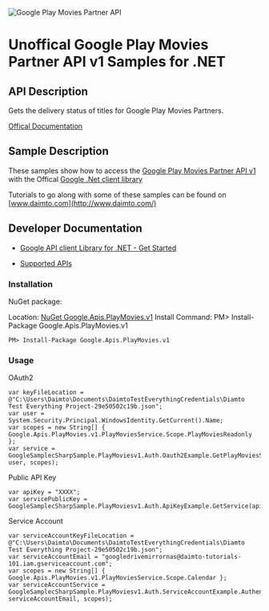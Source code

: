 ﻿![Google Play Movies Partner API](http://www.google.com/images/icons/product/search-32.gif)

# Unoffical Google Play Movies Partner API v1 Samples for .NET  

## API Description

Gets the delivery status of titles for Google Play Movies Partners.

[Offical Documentation](https://developers.google.com/playmoviespartner/)

## Sample Description

These samples show how to access the [Google Play Movies Partner API v1](https://developers.google.com/playmoviespartner/) with the Offical [Google .Net client library](https://github.com/google/google-api-dotnet-client)

Tutorials to go along with some of these samples can be found on [www.daimto.com](http://www.daimto.com/)

## Developer Documentation

* [Google API client Library for .NET - Get Started](https://developers.google.com/api-client-library/dotnet/get_started)

* [Supported APIs](https://developers.google.com/api-client-library/dotnet/apis/)

### Installation

NuGet package:

Location: [NuGet Google.Apis.PlayMovies.v1](https://www.nuget.org/packages/Google.Apis.PlayMovies.v1)
Install Command: PM>  Install-Package Google.Apis.PlayMovies.v1

```
PM> Install-Package Google.Apis.PlayMovies.v1
```

### Usage

OAuth2
```
var keyFileLocation = @"C:\Users\Daimto\Documents\DaimtoTestEverythingCredentials\Diamto Test Everything Project-29e50502c19b.json";
var user = System.Security.Principal.WindowsIdentity.GetCurrent().Name;
var scopes = new String[] { Google.Apis.PlayMovies.v1.PlayMoviesService.Scope.PlayMoviesReadonly };
var service = GoogleSamplecSharpSample.PlayMoviesv1.Auth.Oauth2Example.GetPlayMoviesService(keyFileLocation, user, scopes);
```

Public API Key

```
var apiKey = "XXXX";
var servicePublicKey = GoogleSamplecSharpSample.PlayMoviesv1.Auth.ApiKeyExample.GetService(apiKey);
```

Service Account
```
var serviceAccountKeyFileLocation = @"C:\Users\Daimto\Documents\DaimtoTestEverythingCredentials\Diamto Test Everything Project-29e50502c19b.json";
var serviceAccountEmail = "googledrivemirrornas@daimto-tutorials-101.iam.gserviceaccount.com";
var scopes = new String[] { Google.Apis.PlayMovies.v1.PlayMoviesService.Scope.Calendar };            
var serviceAccountService = GoogleSamplecSharpSample.PlayMoviesv1.Auth.ServiceAccountExample.AuthenticateServiceAccount(serviceAccountKeyFileLocation, serviceAccountEmail, scopes);
```
